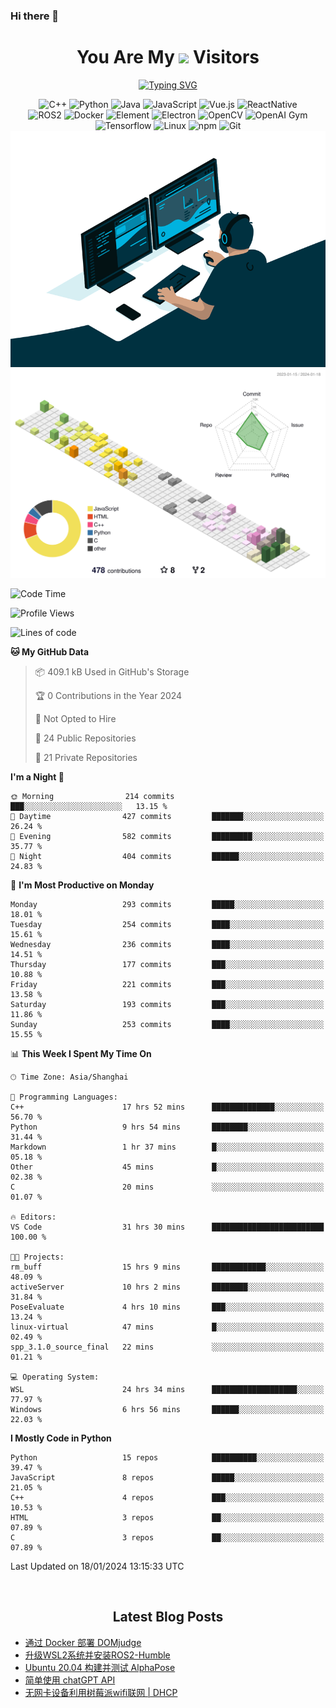 ### Hi there 👋

<div align="center">
  <h1>
    You Are My <img src="https://profile-counter.glitch.me/fateryu/count.svg"> Visitors
  </h1>
  <!--<img align="center" src="https://github-readme-stats-git-masterrstaa-rickstaa.vercel.app/api?username=FaterYU&show_icons=true&count_private=true"/>-->

  <a href="https://git.io/typing-svg"><img src="https://readme-typing-svg.demolab.com?font=Fira+Code&pause=500&center=true&vCenter=true&random=false&width=435&lines=Talk+is+cheap.+Show+me+the+code." alt="Typing SVG" /></a>

  <img src="https://img.shields.io/badge/C++-512BD4?style=flat-square&logo=cplusplus&logoColor=ffffff" alt="C++">
  <img src="https://img.shields.io/badge/-Python-37A6AB?style=flat-square&logo=python&logoColor=ffffff" alt="Python">
  <img src="https://img.shields.io/badge/-Java-007396?style=flat-square&logo=java&logoColor=ffffff" alt="Java">
  <img src="https://img.shields.io/badge/JavaScript-F7DF1E?style=flat-square&logo=JavaScript&logoColor=ffffff" alt="JavaScript">
  <img src="https://img.shields.io/badge/-Vue.js-4FC08D?style=flat-square&logo=Vue.js&logoColor=ffffff" alt="Vue.js">
  <img src="https://img.shields.io/badge/ReactNative-813144?style=flat-square&logo=react&logoColor=ffffff" alt="ReactNative">
  </br>
  <img src="https://img.shields.io/badge/-ROS2-8DD6F9?style=flat-square&logo=ros&logoColor=ffffff" alt="ROS2">
  <img src="https://img.shields.io/badge/Docker-2496ED?style=flat-square&logo=docker&logoColor=ffffff" alt="Docker">
  <img src="https://img.shields.io/badge/-Element-02845A?style=flat-square&logo=electron&logoColor=ffffff" alt="Element">
  <img src="https://img.shields.io/badge/-Electron-002D71?style=flat-square&logo=element&logoColor=ffffff" alt="Electron">
  <img src="https://img.shields.io/badge/-OpenCV-361522?style=flat-square&logo=opencv&logoColor=ffffff" alt="OpenCV">
  <img src="https://img.shields.io/badge/-OpenAIGym-91302E?style=flat-square&logo=openaigym&logoColor=ffffff" alt="OpenAI Gym">
  </br>
  <img src="https://img.shields.io/badge/-Tensorflow-204366?style=flat-square&logo=tensorflow&logoColor=ffffff" alt="Tensorflow">
  <img src="https://img.shields.io/badge/-Linux-333333?style=flat-square&logo=linux&logoColor=white" alt="Linux">
  <img src="https://img.shields.io/badge/-NPM-CB3837?style=flat-square&logo=npm&logoColor=white" alt="npm">
  <img src="https://img.shields.io/badge/-Git-f05032?style=flat-square&logo=git&logoColor=white" alt="Git">
  </br>
  <img alt="GIF" src="./code.gif?raw=true" />
  </br>
  <!--<img src="https://github-readme-stats.vercel.app/api/top-langs/?username=fateryu&hide=HTML&langs_count=5">-->
  <img src="./profile-3d-contrib/profile-south-season-animate.svg">
  </br>
</div>

<!--START_SECTION:waka-->
![Code Time](http://img.shields.io/badge/Code%20Time-42%20hrs%2026%20mins-blue)

![Profile Views](http://img.shields.io/badge/Profile%20Views-14-blue)

![Lines of code](https://img.shields.io/badge/From%20Hello%20World%20I%27ve%20Written-13.8%20million%20lines%20of%20code-blue)

**🐱 My GitHub Data** 

> 📦 409.1 kB Used in GitHub's Storage 
 > 
> 🏆 0 Contributions in the Year 2024
 > 
> 🚫 Not Opted to Hire
 > 
> 📜 24 Public Repositories 
 > 
> 🔑 21 Private Repositories 
 > 
**I'm a Night 🦉** 

```text
🌞 Morning                214 commits         ███░░░░░░░░░░░░░░░░░░░░░░   13.15 % 
🌆 Daytime                427 commits         ███████░░░░░░░░░░░░░░░░░░   26.24 % 
🌃 Evening                582 commits         █████████░░░░░░░░░░░░░░░░   35.77 % 
🌙 Night                  404 commits         ██████░░░░░░░░░░░░░░░░░░░   24.83 % 
```
📅 **I'm Most Productive on Monday** 

```text
Monday                   293 commits         █████░░░░░░░░░░░░░░░░░░░░   18.01 % 
Tuesday                  254 commits         ████░░░░░░░░░░░░░░░░░░░░░   15.61 % 
Wednesday                236 commits         ████░░░░░░░░░░░░░░░░░░░░░   14.51 % 
Thursday                 177 commits         ███░░░░░░░░░░░░░░░░░░░░░░   10.88 % 
Friday                   221 commits         ███░░░░░░░░░░░░░░░░░░░░░░   13.58 % 
Saturday                 193 commits         ███░░░░░░░░░░░░░░░░░░░░░░   11.86 % 
Sunday                   253 commits         ████░░░░░░░░░░░░░░░░░░░░░   15.55 % 
```


📊 **This Week I Spent My Time On** 

```text
🕑︎ Time Zone: Asia/Shanghai

💬 Programming Languages: 
C++                      17 hrs 52 mins      ██████████████░░░░░░░░░░░   56.70 % 
Python                   9 hrs 54 mins       ████████░░░░░░░░░░░░░░░░░   31.44 % 
Markdown                 1 hr 37 mins        █░░░░░░░░░░░░░░░░░░░░░░░░   05.18 % 
Other                    45 mins             █░░░░░░░░░░░░░░░░░░░░░░░░   02.38 % 
C                        20 mins             ░░░░░░░░░░░░░░░░░░░░░░░░░   01.07 % 

🔥 Editors: 
VS Code                  31 hrs 30 mins      █████████████████████████   100.00 % 

🐱‍💻 Projects: 
rm_buff                  15 hrs 9 mins       ████████████░░░░░░░░░░░░░   48.09 % 
activeServer             10 hrs 2 mins       ████████░░░░░░░░░░░░░░░░░   31.84 % 
PoseEvaluate             4 hrs 10 mins       ███░░░░░░░░░░░░░░░░░░░░░░   13.24 % 
linux-virtual            47 mins             █░░░░░░░░░░░░░░░░░░░░░░░░   02.49 % 
spp_3.1.0_source_final   22 mins             ░░░░░░░░░░░░░░░░░░░░░░░░░   01.21 % 

💻 Operating System: 
WSL                      24 hrs 34 mins      ███████████████████░░░░░░   77.97 % 
Windows                  6 hrs 56 mins       ██████░░░░░░░░░░░░░░░░░░░   22.03 % 
```

**I Mostly Code in Python** 

```text
Python                   15 repos            ██████████░░░░░░░░░░░░░░░   39.47 % 
JavaScript               8 repos             █████░░░░░░░░░░░░░░░░░░░░   21.05 % 
C++                      4 repos             ███░░░░░░░░░░░░░░░░░░░░░░   10.53 % 
HTML                     3 repos             ██░░░░░░░░░░░░░░░░░░░░░░░   07.89 % 
C                        3 repos             ██░░░░░░░░░░░░░░░░░░░░░░░   07.89 % 
```




 Last Updated on 18/01/2024 13:15:33 UTC
<!--END_SECTION:waka-->

<div align="center">
  </br>
  <h2>
    Latest Blog Posts
  </h2>
</div>

<!-- BLOGPOSTS:START -->
- [通过 Docker 部署 DOMjudge](https://fater.top/record/domjudge-docker-config/)
- [升级WSL2系统并安装ROS2-Humble](https://fater.top/record/upgrade-wsl-system-install-ros2-humble/)
- [Ubuntu 20.04 构建并测试 AlphaPose](https://fater.top/usage/build-test-alphapose/)
- [简单使用 chatGPT API](https://fater.top/usage/use-chatgpt-api/)
- [无网卡设备利用树莓派wifi联网 | DHCP](https://fater.top/record/raspi-relay-wifi/)
<!-- BLOGPOSTS:END -->
